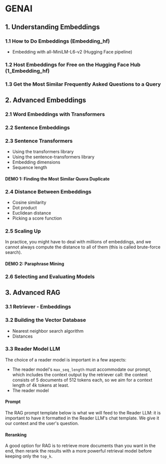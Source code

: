 # GENAI

## 1. Understanding Embeddings

### 1.1 How to Do Embeddings (Embedding_hf)
- Embedding with all-MiniLM-L6-v2 (Hugging Face pipeline)

### 1.2 Host Embeddings for Free on the Hugging Face Hub (1_Embedding_hf)

### 1.3 Get the Most Similar Frequently Asked Questions to a Query

## 2. Advanced Embeddings

### 2.1 Word Embeddings with Transformers

### 2.2 Sentence Embeddings

### 2.3 Sentence Transformers
- Using the transformers library
- Using the sentence-transformers library
- Embedding dimensions
- Sequence length

#### DEMO 1: Finding the Most Similar Quora Duplicate

### 2.4 Distance Between Embeddings
- Cosine similarity
- Dot product
- Euclidean distance
- Picking a score function

### 2.5 Scaling Up
In practice, you might have to deal with millions of embeddings, and we cannot always compute the distance to all of them (this is called brute-force search).

#### DEMO 2: Paraphrase Mining

### 2.6 Selecting and Evaluating Models

## 3. Advanced RAG

### 3.1 Retriever - Embeddings

### 3.2 Building the Vector Database
- Nearest neighbor search algorithm
- Distances

### 3.3 Reader Model LLM
The choice of a reader model is important in a few aspects:
- The reader model's `max_seq_length` must accommodate our prompt, which includes the context output by the retriever call: the context consists of 5 documents of 512 tokens each, so we aim for a context length of 4k tokens at least.
- The reader model

#### Prompt
The RAG prompt template below is what we will feed to the Reader LLM: it is important to have it formatted in the Reader LLM's chat template.
We give it our context and the user's question.

#### Reranking
A good option for RAG is to retrieve more documents than you want in the end, then rerank the results with a more powerful retrieval model before keeping only the `top_k`.
